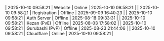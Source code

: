 | 2025-10-10 09:58:21 | Website | Online | 2025-10-10 09:58:21 |
| 2025-10-10 09:58:21 | Registration | Offline | 2025-09-09 16:40:23 |
| 2025-10-10 09:58:21 | Auth Server | Offline | 2025-08-18 09:33:31 |
| 2025-10-10 09:58:21 | Kezan (PvE) | Offline | 2025-08-03 17:58:02 |
| 2025-10-10 09:58:21 | Gurubashi (PvP) | Offline | 2025-08-23 21:44:06 |
| 2025-10-10 09:58:21 | Cloudflare | Online | 2025-10-10 09:58:21 |
